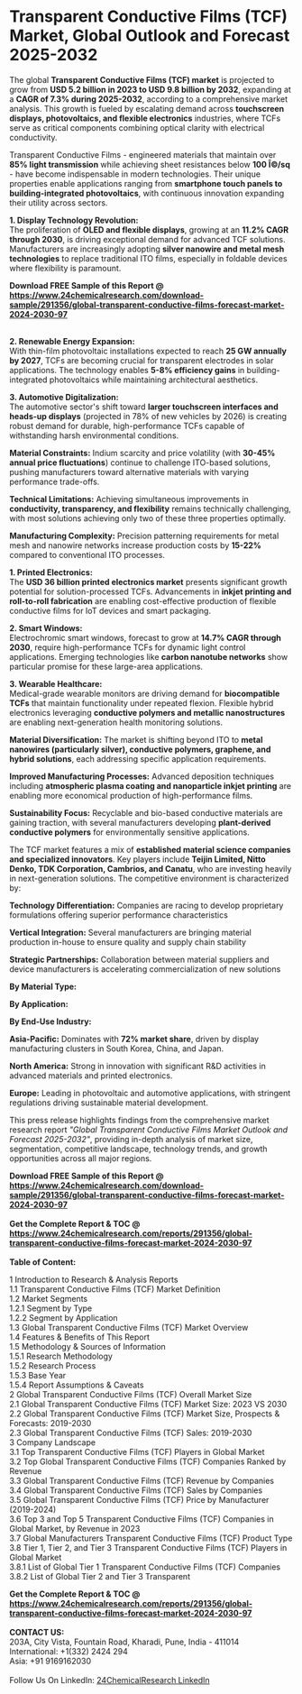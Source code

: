<h1>Transparent Conductive Films (TCF) Market, Global Outlook and Forecast 2025-2032</h1><p>The global <strong>Transparent Conductive Films (TCF) market</strong> is projected to grow from <strong>USD 5.2 billion in 2023 to USD 9.8 billion by 2032</strong>, expanding at a <strong>CAGR of 7.3% during 2025-2032</strong>, according to a comprehensive market analysis. This growth is fueled by escalating demand across <strong>touchscreen displays, photovoltaics, and flexible electronics</strong> industries, where TCFs serve as critical components combining optical clarity with electrical conductivity.</p><p>Transparent Conductive Films - engineered materials that maintain over <strong>85% light transmission</strong> while achieving sheet resistances below <strong>100 Î©/sq</strong> - have become indispensable in modern technologies. Their unique properties enable applications ranging from <strong>smartphone touch panels to building-integrated photovoltaics</strong>, with continuous innovation expanding their utility across sectors.</p><p><strong>1. Display Technology Revolution:</strong><br>
The proliferation of <strong>OLED and flexible displays</strong>, growing at an <strong>11.2% CAGR through 2030</strong>, is driving exceptional demand for advanced TCF solutions. Manufacturers are increasingly adopting <strong>silver nanowire and metal mesh technologies</strong> to replace traditional ITO films, especially in foldable devices where flexibility is paramount.</p><div><b>Download FREE Sample of this Report @ 
            <a href="https://www.24chemicalresearch.com/download-sample/291356/global-transparent-conductive-films-forecast-market-2024-2030-97">
            https://www.24chemicalresearch.com/download-sample/291356/global-transparent-conductive-films-forecast-market-2024-2030-97</a></b></div><br><p><strong>2. Renewable Energy Expansion:</strong><br>
With thin-film photovoltaic installations expected to reach <strong>25 GW annually by 2027</strong>, TCFs are becoming crucial for transparent electrodes in solar applications. The technology enables <strong>5-8% efficiency gains</strong> in building-integrated photovoltaics while maintaining architectural aesthetics.</p><p><strong>3. Automotive Digitalization:</strong><br>
The automotive sector's shift toward <strong>larger touchscreen interfaces and heads-up displays</strong> (projected in 78% of new vehicles by 2026) is creating robust demand for durable, high-performance TCFs capable of withstanding harsh environmental conditions.</p><p><strong>Material Constraints:</strong> Indium scarcity and price volatility (with <strong>30-45% annual price fluctuations</strong>) continue to challenge ITO-based solutions, pushing manufacturers toward alternative materials with varying performance trade-offs.</p><p><strong>Technical Limitations:</strong> Achieving simultaneous improvements in <strong>conductivity, transparency, and flexibility</strong> remains technically challenging, with most solutions achieving only two of these three properties optimally.</p><p><strong>Manufacturing Complexity:</strong> Precision patterning requirements for metal mesh and nanowire networks increase production costs by <strong>15-22%</strong> compared to conventional ITO processes.</p><p><strong>1. Printed Electronics:</strong><br>
The <strong>USD 36 billion printed electronics market</strong> presents significant growth potential for solution-processed TCFs. Advancements in <strong>inkjet printing and roll-to-roll fabrication</strong> are enabling cost-effective production of flexible conductive films for IoT devices and smart packaging.</p><p><strong>2. Smart Windows:</strong><br>
Electrochromic smart windows, forecast to grow at <strong>14.7% CAGR through 2030</strong>, require high-performance TCFs for dynamic light control applications. Emerging technologies like <strong>carbon nanotube networks</strong> show particular promise for these large-area applications.</p><p><strong>3. Wearable Healthcare:</strong><br>
Medical-grade wearable monitors are driving demand for <strong>biocompatible TCFs</strong> that maintain functionality under repeated flexion. Flexible hybrid electronics leveraging <strong>conductive polymers and metallic nanostructures</strong> are enabling next-generation health monitoring solutions.</p><p><strong>Material Diversification:</strong> The market is shifting beyond ITO to <strong>metal nanowires (particularly silver), conductive polymers, graphene, and hybrid solutions</strong>, each addressing specific application requirements.</p><p><strong>Improved Manufacturing Processes:</strong> Advanced deposition techniques including <strong>atmospheric plasma coating and nanoparticle inkjet printing</strong> are enabling more economical production of high-performance films.</p><p><strong>Sustainability Focus:</strong> Recyclable and bio-based conductive materials are gaining traction, with several manufacturers developing <strong>plant-derived conductive polymers</strong> for environmentally sensitive applications.</p><p>The TCF market features a mix of <strong>established material science companies and specialized innovators</strong>. Key players include <strong>Teijin Limited, Nitto Denko, TDK Corporation, Cambrios, and Canatu</strong>, who are investing heavily in next-generation solutions. The competitive environment is characterized by:</p><p><strong>Technology Differentiation:</strong> Companies are racing to develop proprietary formulations offering superior performance characteristics</p><p><strong>Vertical Integration:</strong> Several manufacturers are bringing material production in-house to ensure quality and supply chain stability</p><p><strong>Strategic Partnerships:</strong> Collaboration between material suppliers and device manufacturers is accelerating commercialization of new solutions</p><p><strong>By Material Type:</strong></p><p><strong>By Application:</strong></p><p><strong>By End-Use Industry:</strong></p><p><strong>Asia-Pacific:</strong> Dominates with <strong>72% market share</strong>, driven by display manufacturing clusters in South Korea, China, and Japan.</p><p><strong>North America:</strong> Strong in innovation with significant R&amp;D activities in advanced materials and printed electronics.</p><p><strong>Europe:</strong> Leading in photovoltaic and automotive applications, with stringent regulations driving sustainable material development.</p><p>This press release highlights findings from the comprehensive market research report <em>"Global Transparent Conductive Films Market Outlook and Forecast 2025-2032"</em>, providing in-depth analysis of market size, segmentation, competitive landscape, technology trends, and growth opportunities across all major regions.</p><div><b>Download FREE Sample of this Report @ 
            <a href="https://www.24chemicalresearch.com/download-sample/291356/global-transparent-conductive-films-forecast-market-2024-2030-97">
            https://www.24chemicalresearch.com/download-sample/291356/global-transparent-conductive-films-forecast-market-2024-2030-97</a></b></div><br><div><b>Get the Complete Report & TOC @ 
            <a href="https://www.24chemicalresearch.com/reports/291356/global-transparent-conductive-films-forecast-market-2024-2030-97">
            https://www.24chemicalresearch.com/reports/291356/global-transparent-conductive-films-forecast-market-2024-2030-97</a></b></div><br>
            <b>Table of Content:</b><p>1 Introduction to Research & Analysis Reports<br />
 1.1 Transparent Conductive Films (TCF) Market Definition<br />
 1.2 Market Segments<br />
 1.2.1 Segment by Type<br />
 1.2.2 Segment by Application<br />
 1.3 Global Transparent Conductive Films (TCF) Market Overview<br />
 1.4 Features & Benefits of This Report<br />
 1.5 Methodology & Sources of Information<br />
 1.5.1 Research Methodology<br />
 1.5.2 Research Process<br />
 1.5.3 Base Year<br />
 1.5.4 Report Assumptions & Caveats<br />
2 Global Transparent Conductive Films (TCF) Overall Market Size<br />
 2.1 Global Transparent Conductive Films (TCF) Market Size: 2023 VS 2030<br />
 2.2 Global Transparent Conductive Films (TCF) Market Size, Prospects & Forecasts: 2019-2030<br />
 2.3 Global Transparent Conductive Films (TCF) Sales: 2019-2030<br />
3 Company Landscape<br />
 3.1 Top Transparent Conductive Films (TCF) Players in Global Market<br />
 3.2 Top Global Transparent Conductive Films (TCF) Companies Ranked by Revenue<br />
 3.3 Global Transparent Conductive Films (TCF) Revenue by Companies<br />
 3.4 Global Transparent Conductive Films (TCF) Sales by Companies<br />
 3.5 Global Transparent Conductive Films (TCF) Price by Manufacturer (2019-2024)<br />
 3.6 Top 3 and Top 5 Transparent Conductive Films (TCF) Companies in Global Market, by Revenue in 2023<br />
 3.7 Global Manufacturers Transparent Conductive Films (TCF) Product Type<br />
 3.8 Tier 1, Tier 2, and Tier 3 Transparent Conductive Films (TCF) Players in Global Market<br />
 3.8.1 List of Global Tier 1 Transparent Conductive Films (TCF) Companies<br />
 3.8.2 List of Global Tier 2 and Tier 3 Transparent </p><div><b>Get the Complete Report & TOC @ 
            <a href="https://www.24chemicalresearch.com/reports/291356/global-transparent-conductive-films-forecast-market-2024-2030-97">
            https://www.24chemicalresearch.com/reports/291356/global-transparent-conductive-films-forecast-market-2024-2030-97</a></b></div><br><b>CONTACT US:</b><br>
            203A, City Vista, Fountain Road, Kharadi, Pune, India - 411014<br>
            International: +1(332) 2424 294<br>
            Asia: +91 9169162030 <br><br>
            Follow Us On LinkedIn: <a href="https://www.linkedin.com/company/24chemicalresearch/">24ChemicalResearch LinkedIn</a>
